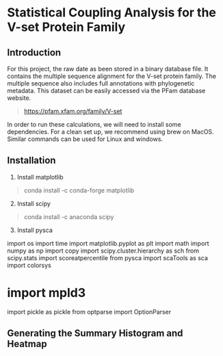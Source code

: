 # Statistical Coupling Analysis for the V-set Protein Family
## Introduction

For this project, the raw date as been stored in a binary database file.
It contains the multiple sequence alignment for the V-set protein family.
The multiple sequence also includes full annotations with phylogenetic metadata.
This dataset can be easily accessed via the PFam database website.

> https://pfam.xfam.org/family/V-set

In order to run these calculations, we will need to install some dependencies.
For a clean set up, we recommend using brew on MacOS.
Similar commands can be used for Linux and windows.

## Installation
1. Install matplotlib
> conda install -c conda-forge matplotlib

2. Install scipy
> conda install -c anaconda scipy

3. Install pysca
>

import os
import time
import matplotlib.pyplot as plt
import math
import numpy as np
import copy
import scipy.cluster.hierarchy as sch
from scipy.stats import scoreatpercentile
from pysca import scaTools as sca
import colorsys
# import mpld3
import pickle as pickle
from optparse import OptionParser

## Generating the Summary Histogram and Heatmap
